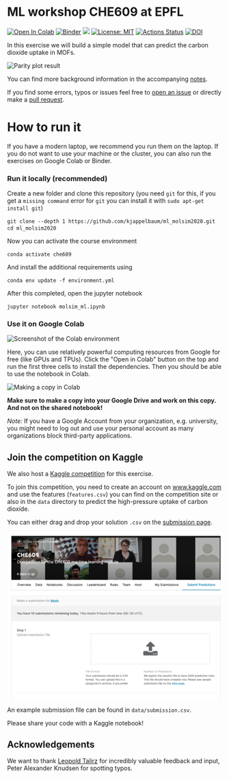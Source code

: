 # ML workshop CHE609 at EPFL

[![Open In Colab](https://colab.research.google.com/assets/colab-badge.svg)](https://colab.research.google.com/github/kjappelbaum/ml_molsim2020/blob/che609/molsim_ml.ipynb)
[![Binder](https://mybinder.org/badge_logo.svg)](https://mybinder.org/v2/gh/kjappelbaum/ml_molsim2020.git/master?filepath=molsim_ml)
[![](https://img.shields.io/badge/python-3.7+-blue.svg)](https://www.python.org/download/releases/3.7.0/)
[![License: MIT](https://img.shields.io/badge/License-MIT-yellow.svg)](https://opensource.org/licenses/MIT)
[![Actions Status](https://github.com/kjappelbaum/ml_molsim2020/workflows/Python%20package/badge.svg)](https://github.com/kjappelbaum/ml_molsim2020/actions)
[![DOI](https://zenodo.org/badge/DOI/10.5281/zenodo.3605363.svg)](https://doi.org/10.5281/zenodo.3605363)

In this exercise we will build a simple model that can predict the carbon dioxide uptake in MOFs.

![Parity plot result](_static/result.gif)

You can find more background information in the accompanying [notes](notes/notes.pdf).

If you find some errors, typos or issues feel free to [open an issue](https://help.github.com/en/github/managing-your-work-on-github/about-issues) or directly make a [pull request](https://help.github.com/en/github/collaborating-with-issues-and-pull-requests/about-pull-requests).

# How to run it

If you have a modern laptop, we recommend you run them
on the laptop. If you do not want to use your machine or the cluster, you
can also run the exercises on Google Colab or Binder.

### Run it locally (recommended)

Create a new folder and clone this repository (you need `git` for this, if you get a `missing command` error for `git` you can install it with `sudo apt-get install git`)

```(bash)
git clone --depth 1 https://github.com/kjappelbaum/ml_molsim2020.git
cd ml_molsim2020
```

Now you can activate the course environment

```(bash)
conda activate che609
```

And install the additional requirements using

```(bash)
conda env update -f environment.yml
```

After this completed, open the jupyter notebook

```(bash)
jupyter notebook molsim_ml.ipynb
```

### Use it on Google Colab

![Screenshot of the Colab environment](_static/colab.png)

Here, you can use relatively powerful computing resources from Google for free
(like GPUs and TPUs).
Click the "Open in Colab" button on the top and run the first three cells to
install the dependencies.
Then you should be able to use the notebook in Colab.

![Making a copy in Colab](_static/save_copy_colab.png)

**Make sure to make a copy into your Google Drive and work on this copy. And
not on the shared notebook!**

_Note:_ If you have a Google Account from your organization, e.g. university, you might
need to log out and use your personal account as many organizations block
third-party applications.

## Join the competition on Kaggle

We also host a [Kaggle competition](http://www.kaggle.com/c/che609) for this exercise.

To join this competition, you need to create an account on www.kaggle.com and use the features (`features.csv`) you can find on the competition site or also in the `data` directory to predict the high-pressure uptake of carbon dioxide.

You can either drag and drop your solution `.csv` on the [submission
page](https://www.kaggle.com/c/che609/submit).

![Kaggle submission page](_static/kaggle_upload.png)

An example submission file can be found in `data/submission.csv`.

Please share your code with a Kaggle notebook!

## Acknowledgements

We want to thank [Leopold Talirz](https://github.com/ltalirz) for incredibly valuable feedback and input, Peter Alexander Knudsen for spotting typos.
